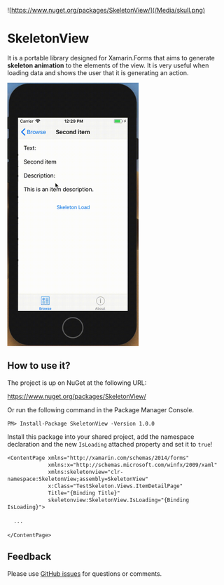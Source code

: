 ![https://www.nuget.org/packages/SkeletonView/](/Media/skull.png)

# SkeletonView
It is a portable library designed for Xamarin.Forms that aims to generate **skeleton animation** to the elements of the view.  It is very useful when loading data and shows the user that it is generating an action.

<img src="./Media/video.gif" width="300" height="600" />

## How to use it?

The project is up on NuGet at the following URL:

https://www.nuget.org/packages/SkeletonView/

Or run the following command in the Package Manager Console.

    PM> Install-Package SkeletonView -Version 1.0.0

Install this package into your shared project, add the namespace declaration and the new `IsLoading` attached property and set it to `true`!

```
<ContentPage xmlns="http://xamarin.com/schemas/2014/forms"
             xmlns:x="http://schemas.microsoft.com/winfx/2009/xaml"
             xmlns:skeletonview="clr-namespace:SkeletonView;assembly=SkeletonView"
             x:Class="TestSkeleton.Views.ItemDetailPage" 
             Title="{Binding Title}"
             skeletonview:SkeletonView.IsLoading="{Binding IsLoading}">
             
  ...
             
</ContentPage>
```

## Feedback

Please use [GitHub issues](https://github.com/roswer13/SkeletonView/issues) for questions or comments.

